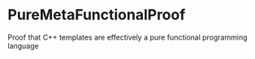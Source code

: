 # PureMetaFunctionalProof
Proof that C++ templates are effectively a pure functional programming language
